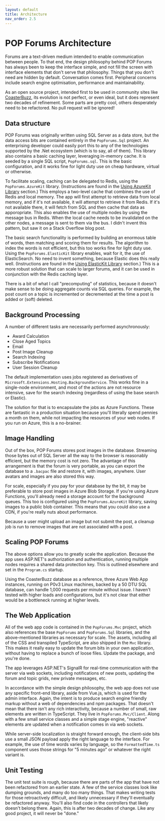 ```yaml
---
layout: default
title: Architecture
nav_order: 2.5
---
```

# POP Forums Architecture

Forums are a text-driven medium intended to enable communication between people. To that end, the design philosophy behind POP Forums has always been to keep the interface simple, and not fill the screen with interface elements that don't serve that philosophy. Things that you don't need are hidden by default. Conversation comes first. Peripheral concerns include search engine optimisation, performance and maintainability.

As an open source project, intended first to be used in community sites like [CoasterBuzz](https://coasterbuzz.com/), its evolution is not perfect, or even ideal, but it does represent two decades of refinement. Some parts are pretty cool, others desperately need to be refactored. No pull request will be ignored!

## Data structure

POP Forums was originally written using SQL Server as a data store, but the data access bits are contained entirely in the `PopForums.Sql` project. An enterprising developer could easily port this to any of the technologies supported by the .Net ecosystem (which is to say, all of them). This library also contains a basic caching layer, leveraging in-memory cache. It is seeded by a single SQL script, `PopForums.sql`. This is the basic configuration, and it works fine for light duty use on cheap hardware, virtual or otherwise.

To facilitate scaling, caching can be delegated to Redis, using the `PopForums.AzureKit` library. (Instructions are found in the [Using AzureKit Library](azurekitlibrary.md) section.) This employs a two-level cache that combines the use of Redis and local memory. The app will first attempt to retrieve data from local memory, and if it's not available, it will attempt to retrieve it from Redis. If it's not available there, it will fetch from SQL and then cache that data as apporopriate. This also enables the use of multiple nodes by using the message bus in Redis. When the local cache needs to be invalidated on the other nodes, a message is sent to them via the bus. I didn't invent this pattern, but saw it on a Stack Overflow blog post.

The basic search functionality is performed by building an enormous table of words, then matching and scoring them for results. The algorithm to index the words is not efficient, but this too works fine for light duty use. Using the `PopForums.ElasticKit` library enables, wait for it, the use of ElasticSearch. No need to invent something, because Elastic does this really well. (Instructions are found in the [Using ElasticKit Library](elastickitlibrary.md) section.) This is a more robust solution that can scale to larger forums, and it can be used in conjunction with the Redis caching layer.

There is a bit of what I call "precomputing" of statistics, because it doesn't make sense to be doing aggregate counts via SQL queries. For example, the post count on a topic is incremented or decremented at the time a post is added or (soft) deleted.

## Background Processing

A number of different tasks are necessarily performed asynchronously:
* Award Calculation
* Close Aged Topics
* Email
* Post Image Cleanup
* Search Indexing
* Subscribe Notifications
* User Session Cleanup

The default implementation uses jobs registered as derivatives of `Microsoft.Extensions.Hosting.BackgroundService`. This works fine in a single-node environment, and most of the actions are not resource intensive, save for the search indexing (regardless of using the base search or Elastic).

The solution for that is to encapsulate the jobs as Azure Functions. These are fantastic in a production situation because you'll literally spend pennies a month on them, while not impacting the resources of your web nodes. If you run on Azure, this is a no-brainer.

## Image Handling

Out of the box, POP Forums stores post images in the database. Streaming those bytes out of SQL Server all the way to the browser is reasonably efficient, but the memory cost is not zero. The advantage of this arrangement is that the forum is very portable, as you can export the database to a `.bacpac` file and restore it, with images, anywhere. User avatars and images are also stored this way.

For scale, especially if you pay for your database by the bit, it may be preferable to store post images in Azure Blob Storage. If you're using Azure Functions, you'll already need a storage account for the background queues. This too is configured using the `PopForums.AzureKit` library, saving images to a public blob container. This means that you could also use a CDN, if you're really nuts about performance.

Because a user might upload an image but not submit the post, a cleanup job is run to remove images that are not associated with a post.

## Scaling POP Forums

The above options allow you to greatly scale the application. Because the app uses ASP.NET's authorization and authentication, running multiple nodes requires a shared data protection key. This is outlined elsewhere and set in the `Program.cs` startup.

Using the CoasterBuzz database as a reference, three Azure Web App instances, running on P0v3 Linux machines, backed by a 50 DTU SQL database, can handle 1,000 requests per minute without issue. I haven't tested with higher loads and configurations, but it's not clear that either would be a bottleneck running at higher levels.

## The Web Application

All of the web app code is contained in the `PopForums.Mvc` project, which also references the base `PopForums` and `PopForums.Sql` libraries, and the above-mentioned libraries as necessary for scale. The assets, including all of the CSS and transpiled TypeScript, are also shipped in the `Mvc` library. This makes it really easy to update the forum bits in your own application, without having to replace a bunch of loose files. Update the package, and you're done.

The app leverages ASP.NET's SignalR for real-time communication with the server via web sockets, including notifications of new posts, updating the forum and topic grids, new private messages, etc.

In accordance with the simple design philosophy, the web app does not use any specific front-end library, aside from Vue.js, which is used for the admin interface. Again, the intent is to produce search engine friendly markup without a web of dependencies and npm packages. That doesn't mean that there isn't any rich interactivity, because a number of small, raw elements are written in TypeScript. They live in `PopForums.Mvc/Client`. Along with a few small service classes and a simple stage engine, "reactive" elements are updated when a notification comes in via web sockets.

While server-side localization is straight forward enough, the client-side bits use a small JSON payload apply the right language to the interface. For example, the use of time words varies by language, so the `FormattedTime.ts` component uses those strings for "5 minutes ago" or whatever the right variant is. 

## Unit Testing

The unit test suite is rough, because there are parts of the app that have not been refactored from an earlier state. A few of the service classes look like dumping grounds, and many do too many things. That makes writing tests for those retroactively difficult, and likely unnecessary if they'll eventually be refactored anyway. You'll also find code in the controllers that likely doesn't belong there. Again, this is after two decades of change. Like any good project, it will never be "done."